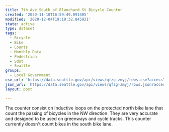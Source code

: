 ```yaml
---
title: 7th Ave South of Blanchard St Bicycle Counter
created: '2020-11-10T16:59:49.091405'
modified: '2020-12-04T19:19:32.845921'
state: active
type: dataset
tags:
  - Bicycle
  - Bike
  - Counts
  - Monthly Data
  - Pedestrian
  - Sdot
  - Seattle
groups:
  - Local Government
csv_url: 'https://data.seattle.gov/api/views/qfzg-zmyj/rows.csv?accessType=DOWNLOAD'
json_url: 'https://data.seattle.gov/api/views/qfzg-zmyj/rows.json?accessType=DOWNLOAD'
layout: post

---
```

The counter consist on Inductive loops on the protected north bike lane that count the passing of bicycles in the NW direction. They are very accurate and designed to be used on greenways and cycle tracks. This counter currently doesn't count bikes in the south bike lane.
